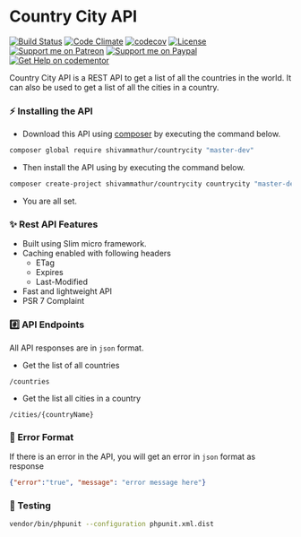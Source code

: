 # Country City API
[![Build Status](https://travis-ci.org/shivammathur/countrycity.svg?branch=master)](https://travis-ci.org/shivammathur/countrycity)
[![Code Climate](https://codeclimate.com/github/shivammathur/countrycity/badges/gpa.svg)](https://codeclimate.com/github/shivammathur/countrycity)
[![codecov](https://codecov.io/gh/shivammathur/countrycity/branch/master/graph/badge.svg)](https://codecov.io/gh/shivammathur/countrycity)
[![License](https://poser.pugx.org/shivammathur/countrycity/license)](license.md)
[![Support me on Patreon](https://shivammathur.com/badges/patreon.svg)](https://www.patreon.com/shivammathur)
[![Support me on Paypal](https://shivammathur.com/badges/paypal.svg)](https://www.paypal.me/shivammathur)
[![Get Help on codementor](https://cdn.codementor.io/badges/get_help_github.svg)](https://www.codementor.io/shivammathur?utm_source=github&utm_medium=button&utm_term=shivammathur&utm_campaign=github)

Country City API is a REST API to get a list of all the countries in the world. It can also be used to get a list of all the cities in a country.

### :zap: Installing the API

- Download this API using [composer](https://getcomposer.org/download/) by executing the command below.
```bash
composer global require shivammathur/countrycity "master-dev"
```
- Then install the API using by executing the command below.
```bash
composer create-project shivammathur/countrycity countrycity "master-dev" --prefer-dist
```
- You are all set.

### :sparkles: Rest API Features
- Built using Slim micro framework.
- Caching enabled with following headers
  - ETag
  - Expires
  - Last-Modified
- Fast and lightweight API
- PSR 7 Complaint

### :hash: API Endpoints

All API responses are in `json` format.

- Get the list of all countries
```
/countries
```

- Get the list all cities in a country
```
/cities/{countryName}
```

### :wrench: Error Format

If there is an error in the API, you will get an error in `json` format as response
```json
{"error":"true", "message": "error message here"}
```                

### :rotating_light: Testing
```bash
vendor/bin/phpunit --configuration phpunit.xml.dist
```
